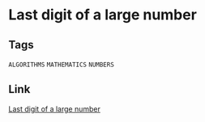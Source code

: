 # Last digit of a large number


## Tags

`ALGORITHMS` `MATHEMATICS` `NUMBERS`

## Link

[Last digit of a large number](https://www.codewars.com/kata/5511b2f550906349a70004e1)